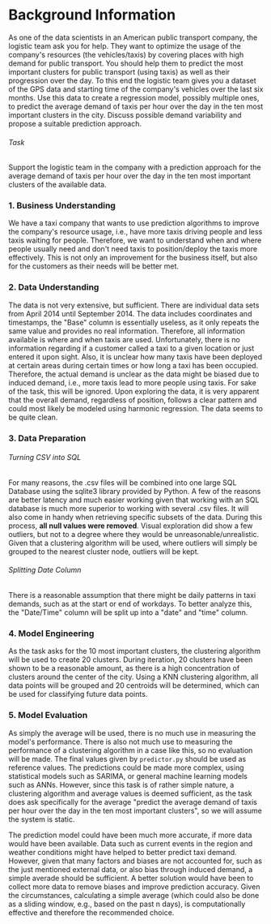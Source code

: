 # Background Information
As one of the data scientists in an American public transport company, the logistic team ask you for help. They want to optimize the usage of the company's resources (the vehicles/taxis) by covering places with high demand for public transport. You should help them to predict the most important clusters for public transport (using taxis) as well as their progression over the day. To this end the logistic team gives you a dataset of the GPS data and starting time of the company's vehicles over the last six months. Use this data to create a regression model, possibly multiple ones, to predict the average demand of taxis per hour over the day in the ten most important clusters in the city. Discuss possible demand variability and propose a suitable prediction approach.
###### Task 
Support the logistic team in the company with a prediction approach for the average demand of taxis per hour over the day in the ten most important clusters of the available data.
### 1. Business Understanding
We have a taxi company that wants to use prediction algorithms to improve the company's resource usage, i.e., have more taxis driving people and less taxis waiting for people. Therefore, we want to understand when and where people usually need and don't need taxis to position/deploy the taxis more effectively. This is not only an improvement for the business itself, but also for the customers as their needs will be better met.
### 2. Data Understanding
The data is not very extensive, but sufficient. There are individual data sets from April 2014 until September 2014. The data includes coordinates and timestamps, the "Base" column is essentially useless, as it only repeats the same value and provides no real information. Therefore, all information available is where and when taxis are used. Unfortunately, there is no information regarding if a customer called a taxi to a given location or just entered it upon sight. Also, it is unclear how many taxis have been deployed at certain areas during certain times or how long a taxi has been occupied. Therefore, the actual demand is unclear as the data might be biased due to induced demand, i.e., more taxis lead to more people using taxis. For sake of the task, this will be ignored.
Upon exploring the data, it is very apparent that the overall demand, regardless of position, follows a clear pattern and could most likely be modeled using harmonic regression. The data seems to be quite clean.
### 3. Data Preparation
###### Turning CSV into SQL
For many reasons, the .csv files will be combined into one large SQL Database using the sqlite3 library provided by Python. A few of the reasons are better latency and much easier working given that working with an SQL database is much more superior to working with several .csv files. It will also come in handy when retrieving specific subsets of the data. During this process, **all null values were removed**.
Visual exploration did show a few outliers, but not to a degree where they would be unreasonable/unrealistic. Given that a clustering algorithm will be used, where outliers will simply be grouped to the nearest cluster node, outliers will be kept.
###### Splitting Date Column
There is a reasonable assumption that there might be daily patterns in taxi demands, such as at the start or end of workdays. To better analyze this, the "Date/Time" column will be split up into a "date" and "time" column.
### 4. Model Engineering
As the task asks for the 10 most important clusters, the clustering algorithm will be used to create 20 clusters. During iteration, 20 clusters have been shown to be a reasonable amount, as there is a high concentration of clusters around the center of the city. Using a KNN clustering algorithm, all data points will be grouped and 20 centroids will be determined, which can be used for classifying future data points.
### 5. Model Evaluation
As simply the average will be used, there is no much use in measuring the model's performance. There is also not much use to measuring the performance of a clustering algorithm in a case like this, so no evaluation will be made.
The final values given by `predictor.py` should be used as reference values. The predictions could be made more complex, using statistical models such as SARIMA, or general machine learning models such as ANNs. However, since this task is of rather simple nature, a clustering algorithm and average values is deemed sufficient, as the task does ask specifically for the average "predict the average demand of taxis per hour over the day in the ten most important clusters", so we will assume the system is static.

The prediction model could have been much more accurate, if more data would have been available. Data such as current events in the region and weather conditions might have helped to better predict taxi demand. However, given that many factors and biases are not accounted for, such as the just mentioned external data, or also bias through induced demand, a simple averade should be sufficient. A better solution would have been to collect more data to remove biases and improve prediction accuracy. Given the circumstances, calculating a simple average (which could also be done as a sliding window, e.g., based on the past n days), is computationally effective and therefore the recommended choice.